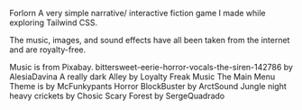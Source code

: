 Forlorn
A very simple narrative/ interactive fiction game I made while exploring Tailwind CSS.

The music, images, and sound effects have all been taken from the internet and are royalty-free.

Music is from Pixabay.
bittersweet-eerie-horror-vocals-the-siren-142786 by AlesiaDavina
A really dark Alley by Loyalty Freak Music
The Main Menu Theme is by McFunkypants
Horror BlockBuster by ArctSound
Jungle night heavy crickets by Chosic
Scary Forest by SergeQuadrado
